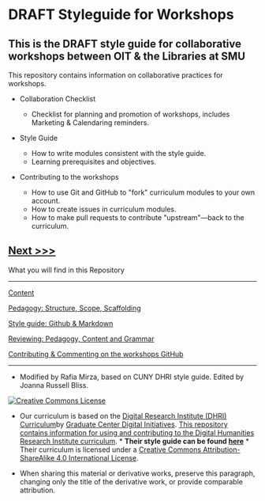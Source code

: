 # **DRAFT** Styleguide for Workshops
## This is the DRAFT style guide for collaborative workshops between OIT & the Libraries at SMU

This repository contains information on collaborative  practices for workshops. 

* Collaboration Checklist  
    - Checklist for planning and promotion of workshops, includes Marketing & Calendaring reminders.

* Style Guide  
    - How to write modules consistent with the style guide.  
    - Learning prerequisites and objectives.

* Contributing to the workshops  
    - How to use Git and GitHub to "fork" curriculum modules to your own account.  
    - How to create issues in curriculum modules.  
    - How to make pull requests to contribute "upstream"—back to the curriculum.

[Next >>>](/sections/content.md)
----


What you will find in this Repository

-----

[Content](/sections/content.md)

[Pedagogy: Structure, Scope, Scaffolding](/sections/pedagogy.md)  

[Style guide: Github & Markdown](/sections/style_guide.md)  

[Reviewing: Pedagogy, Content and Grammar](/sections/review.md)  

[Contributing & Commenting on the workshops GitHub](/sections/contributing.md)

-----

* Modified by Rafia Mirza, based on CUNY DHRI style guide. Edited by Joanna Russell Bliss.  

[![Creative Commons License](https://i.creativecommons.org/l/by-sa/4.0/88x31.png)](http://creativecommons.org/licenses/by-sa/4.0/)  

* Our curriculum is based on the [Digital Research Institute (DHRI) Curriculum](https://github.com/DHRI-Curriculum)by [Graduate Center Digital Initiatives](https://gcdi.commons.gc.cuny.edu/). [This repository contains information for using and contributing to the Digital Humanities Research Institute curriculum](https://github.com/DHRI-Curriculum/guide). * <b>Their style guide can be found [here](https://github.com/DHRI-Curriculum/guide)</b> * Their curriculum is licensed under a [Creative Commons Attribution-ShareAlike 4.0 International License](http://creativecommons.org/licenses/by-sa/4.0/).   

* When sharing this material or derivative works, preserve this paragraph, changing only the title of the derivative work, or provide comparable attribution.
